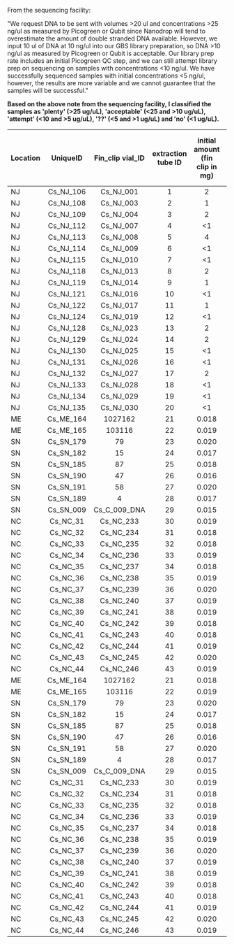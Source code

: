 From the sequencing facility:

"We request DNA to be sent with volumes >20 ul and concentrations >25 ng/ul as measured by Picogreen or Qubit since Nanodrop will tend to overestimate the amount of double stranded DNA available. However, we input 10 ul of DNA at 10 ng/ul into our GBS library preparation, so DNA >10 ng/ul as measured by Picogreen or Qubit is acceptable. Our library prep rate includes an initial Picogreen QC step, and we can still attempt library prep on sequencing on samples with concentrations <10 ng/ul. We have successfully sequenced samples with initial concentrations <5 ng/ul, however, the results are more variable and we cannot guarantee that the samples will be successful."


**Based on the above note from the sequencing facility, I classified the samples as 'plenty' (>25 ug/uL), 'acceptable' (<25 and >10 ug/uL), 'attempt' (<10 and >5 ug/uL), '??' (<5 and >1 ug/uL) and 'no' (<1 ug/uL).**

| Location | UniqueID | Fin_clip vial_ID|extraction tube ID|initial amount (fin clip in mg)|Qubit (ng/uL)|DNA concentration considering dilution factor 2x (ng/uL)| vol. left in 1st elution (uL)| enough for ddRAD? |
|:---------|:--------:|:---------------:|:----------------:|:---------------:|:-----------:|:----------------:|:--------------:|:-----:|
| NJ| Cs_NJ_106 | Cs_NJ_001 | 1  | 2  | 62.4 | 124.8 | 28 | plenty |
| NJ| Cs_NJ_108 | Cs_NJ_003 | 2  | 1  | 51.8 | 103.6 | 29 | plenty |
| NJ| Cs_NJ_109 | Cs_NJ_004 | 3  | 2  | 79.0 | 158.0 | 29 | plenty |
| NJ| Cs_NJ_112 | Cs_NJ_007 | 4  | <1 | 24.4 | 48.8  | 29 | plenty |
| NJ| Cs_NJ_113 | Cs_NJ_008 | 5  | 4  | 64.6 | 129.2 | 29 | plenty |
| NJ| Cs_NJ_114 | Cs_NJ_009 | 6  | <1 | 16.8 | 33.6  | 29 | plenty |
| NJ| Cs_NJ_115 | Cs_NJ_010 | 7  | <1 | 4.42 | 8.84  | 29 | attempt |
| NJ| Cs_NJ_118 | Cs_NJ_013 | 8  | 2  | 60.8 | 121.6 | 29 | plenty |
| NJ| Cs_NJ_119 | Cs_NJ_014 | 9  | 1  | 56.0 | 112.0 | 29 | plenty |
| NJ| Cs_NJ_121 | Cs_NJ_016 | 10 | <1 | 25.0 | 50.0  | 29 | plenty |
| NJ| Cs_NJ_122 | Cs_NJ_017 | 11 | 1  | 42.4 | 84.8  | 29 | plenty |
| NJ| Cs_NJ_124 | Cs_NJ_019 | 12 | <1 | 27.8 | 55.6  | 29 | plenty |
| NJ| Cs_NJ_128 | Cs_NJ_023 | 13 | 2  | 53.8 | 107.6 | 29 | plenty |
| NJ| Cs_NJ_129 | Cs_NJ_024 | 14 | 2  | 68.0 | 136.0 | 29 | plenty |
| NJ| Cs_NJ_130 | Cs_NJ_025 | 15 | <1 | 29.4 | 58.8  | 29 | plenty |
| NJ| Cs_NJ_131 | Cs_NJ_026 | 16 | <1 | 22.0 | 44.0  | 29 | plenty |
| NJ| Cs_NJ_132 | Cs_NJ_027 | 17 | 2  | 44.6 | 89.2  | 29 | plenty |
| NJ| Cs_NJ_133 | Cs_NJ_028 | 18 | <1 | 35.2 | 70.4  | 29 | plenty |
| NJ| Cs_NJ_134 | Cs_NJ_029 | 19 | <1 | 4.26 | 8.52  | 29 | attempt |
| NJ| Cs_NJ_135 | Cs_NJ_030 | 20 | <1 | 3.14 | 6.28  | 29 | attempt |
| ME| Cs_ME_164 | 1027162  | 21 | 0.018 | 120   |NA |29|plenty|
| ME| Cs_ME_165 | 103116   | 22 | 0.019 | 120   |240|28|plenty|
| SN| Cs_SN_179 | 79       | 23 | 0.020 | 108   |NA |29|plenty|
| SN| Cs_SN_182 | 15       | 24 | 0.017 | 88.6  |NA |29|plenty|
| SN| Cs_SN_185 | 87       | 25 | 0.018 | 98.6  |NA |29|plenty|
| SN| Cs_SN_190 | 47       | 26 | 0.016 | 86.6  |NA |29|plenty|
| SN| Cs_SN_191 | 58       | 27 | 0.020 | 88.4  |NA |29|plenty|
| SN| Cs_SN_189 | 4        | 28 | 0.017 | 79.6  |NA |29|plenty|
| SN| Cs_SN_009 | Cs_C_009_DNA | 29 | 0.015 | 100.0 |NA|29|plenty|
| NC| Cs_NC_31 | Cs_NC_233 | 30 | 0.019 | 9.50  |NA |29|maybe|
| NC| Cs_NC_32 | Cs_NC_234 | 31 | 0.018 | 13.3  |NA |29|acceptable|
| NC| Cs_NC_33 | Cs_NC_235 | 32 | 0.018 | 10.1  |NA |29|acceptable|
| NC| Cs_NC_34 | Cs_NC_236 | 33 | 0.019 | 0.102 |NA |27| no |
| NC| Cs_NC_35 | Cs_NC_237 | 34 | 0.018 | 4.82  |NA |29| ?? |
| NC| Cs_NC_36 | Cs_NC_238 | 35 | 0.019 | 4.92  |NA |29| ?? |
| NC| Cs_NC_37 | Cs_NC_239 | 36 | 0.020 | 4.94  |NA |29| ?? |
| NC| Cs_NC_38 | Cs_NC_240 | 37 | 0.019 | 8.50  |NA |29| attempt |
| NC| Cs_NC_39 | Cs_NC_241 | 38 | 0.019 | 3.22  |NA |29| attempt |
| NC| Cs_NC_40 | Cs_NC_242 | 39 | 0.018 | 6.36  |NA |29| attempt |
| NC| Cs_NC_41 | Cs_NC_243 | 40 | 0.018 | 4.54  |NA |29| ?? |
| NC| Cs_NC_42 | Cs_NC_244 | 41 | 0.019 | 0.864 |NA |29| no |
| NC| Cs_NC_43 | Cs_NC_245 | 42 | 0.020 | 5.58  |NA |29| attemtp |
| NC| Cs_NC_44 | Cs_NC_246 | 43 | 0.019 | 4.44  |NA |29| ?? |
| ME| Cs_ME_164 | 1027162  | 21 | 0.018 | 120   |NA |29|plenty|
| ME| Cs_ME_165 | 103116   | 22 | 0.019 | 120   |240|28|plenty|
| SN| Cs_SN_179 | 79       | 23 | 0.020 | 108   |NA |29|plenty|
| SN| Cs_SN_182 | 15       | 24 | 0.017 | 88.6  |NA |29|plenty|
| SN| Cs_SN_185 | 87       | 25 | 0.018 | 98.6  |NA |29|plenty|
| SN| Cs_SN_190 | 47       | 26 | 0.016 | 86.6  |NA |29|plenty|
| SN| Cs_SN_191 | 58       | 27 | 0.020 | 88.4  |NA |29|plenty|
| SN| Cs_SN_189 | 4        | 28 | 0.017 | 79.6  |NA |29|plenty|
| SN| Cs_SN_009 | Cs_C_009_DNA | 29 | 0.015 | 100.0 |NA|29|plenty|
| NC| Cs_NC_31 | Cs_NC_233 | 30 | 0.019 | 9.50  |NA |29|maybe|
| NC| Cs_NC_32 | Cs_NC_234 | 31 | 0.018 | 13.3  |NA |29|acceptable|
| NC| Cs_NC_33 | Cs_NC_235 | 32 | 0.018 | 10.1  |NA |29|acceptable|
| NC| Cs_NC_34 | Cs_NC_236 | 33 | 0.019 | 0.102 |NA |27| no |
| NC| Cs_NC_35 | Cs_NC_237 | 34 | 0.018 | 4.82  |NA |29| ?? |
| NC| Cs_NC_36 | Cs_NC_238 | 35 | 0.019 | 4.92  |NA |29| ?? |
| NC| Cs_NC_37 | Cs_NC_239 | 36 | 0.020 | 4.94  |NA |29| ?? |
| NC| Cs_NC_38 | Cs_NC_240 | 37 | 0.019 | 8.50  |NA |29| attempt |
| NC| Cs_NC_39 | Cs_NC_241 | 38 | 0.019 | 3.22  |NA |29| attempt |
| NC| Cs_NC_40 | Cs_NC_242 | 39 | 0.018 | 6.36  |NA |29| attempt |
| NC| Cs_NC_41 | Cs_NC_243 | 40 | 0.018 | 4.54  |NA |29| ?? |
| NC| Cs_NC_42 | Cs_NC_244 | 41 | 0.019 | 0.864 |NA |29| no |
| NC| Cs_NC_43 | Cs_NC_245 | 42 | 0.020 | 5.58  |NA |29| attemtp |
| NC| Cs_NC_44 | Cs_NC_246 | 43 | 0.019 | 4.44  |NA |29| ?? |


